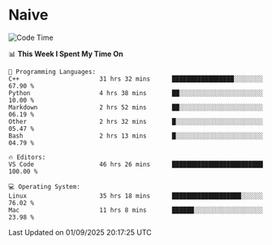 # Naive
<!-- ## 日拱一卒，功不唐捐 -->
<!-- [![GitHub Streak](https://streak-stats.demolab.com/?user=XiaoXKKK)](https://git.io/streak-stats) -->
<!--START_SECTION:waka-->
![Code Time](http://img.shields.io/badge/Code%20Time-746%20hrs%2013%20mins-blue)

📊 **This Week I Spent My Time On** 

```text
💬 Programming Languages: 
C++                      31 hrs 32 mins      █████████████████░░░░░░░░   67.90 % 
Python                   4 hrs 38 mins       ██░░░░░░░░░░░░░░░░░░░░░░░   10.00 % 
Markdown                 2 hrs 52 mins       ██░░░░░░░░░░░░░░░░░░░░░░░   06.19 % 
Other                    2 hrs 32 mins       █░░░░░░░░░░░░░░░░░░░░░░░░   05.47 % 
Bash                     2 hrs 13 mins       █░░░░░░░░░░░░░░░░░░░░░░░░   04.79 % 

🔥 Editors: 
VS Code                  46 hrs 26 mins      █████████████████████████   100.00 % 

💻 Operating System: 
Linux                    35 hrs 18 mins      ███████████████████░░░░░░   76.02 % 
Mac                      11 hrs 8 mins       ██████░░░░░░░░░░░░░░░░░░░   23.98 % 
```


 Last Updated on 01/09/2025 20:17:25 UTC
<!--END_SECTION:waka-->
